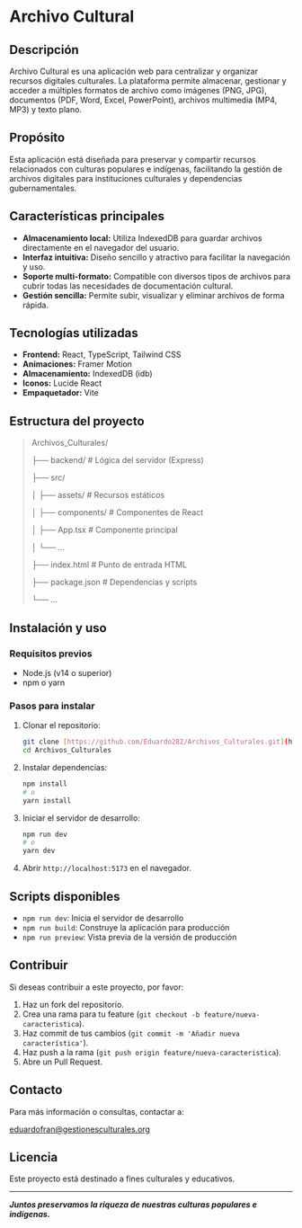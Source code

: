 # Archivo Cultural

## Descripción

Archivo Cultural es una aplicación web para centralizar y organizar recursos digitales culturales. La plataforma permite almacenar, gestionar y acceder a múltiples formatos de archivo como imágenes (PNG, JPG), documentos (PDF, Word, Excel, PowerPoint), archivos multimedia (MP4, MP3) y texto plano.

## Propósito

Esta aplicación está diseñada para preservar y compartir recursos relacionados con culturas populares e indígenas, facilitando la gestión de archivos digitales para instituciones culturales y dependencias gubernamentales.

## Características principales

* **Almacenamiento local:** Utiliza IndexedDB para guardar archivos directamente en el navegador del usuario.
* **Interfaz intuitiva:** Diseño sencillo y atractivo para facilitar la navegación y uso.
* **Soporte multi-formato:** Compatible con diversos tipos de archivos para cubrir todas las necesidades de documentación cultural.
* **Gestión sencilla:** Permite subir, visualizar y eliminar archivos de forma rápida.

## Tecnologías utilizadas

* **Frontend:** React, TypeScript, Tailwind CSS
* **Animaciones:** Framer Motion
* **Almacenamiento:** IndexedDB (idb)
* **Iconos:** Lucide React
* **Empaquetador:** Vite

## Estructura del proyecto


> Archivos_Culturales/
> 
> ├── backend/           # Lógica del servidor (Express)
> 
> ├── src/
> 
> │   ├── assets/        # Recursos estáticos
> 
> │   ├── components/    # Componentes de React
> 
> │   ├── App.tsx        # Componente principal
> 
> │   └── ...
> 
> ├── index.html         # Punto de entrada HTML
> 
> ├── package.json       # Dependencias y scripts
> 
> └── ...


## Instalación y uso

### Requisitos previos

* Node.js (v14 o superior)
* npm o yarn

### Pasos para instalar

1.  Clonar el repositorio:

    ```bash
    git clone [https://github.com/Eduardo282/Archivos_Culturales.git](https://github.com/Eduardo282/Archivos_Culturales.git)
    cd Archivos_Culturales
    ```

2.  Instalar dependencias:

    ```bash
    npm install
    # o
    yarn install
    ```

3.  Iniciar el servidor de desarrollo:

    ```bash
    npm run dev
    # o
    yarn dev
    ```

4.  Abrir `http://localhost:5173` en el navegador.

## Scripts disponibles

* `npm run dev`: Inicia el servidor de desarrollo
* `npm run build`: Construye la aplicación para producción
* `npm run preview`: Vista previa de la versión de producción

## Contribuir

Si deseas contribuir a este proyecto, por favor:

1.  Haz un fork del repositorio.
2.  Crea una rama para tu feature (`git checkout -b feature/nueva-caracteristica`).
3.  Haz commit de tus cambios (`git commit -m 'Añadir nueva característica'`).
4.  Haz push a la rama (`git push origin feature/nueva-caracteristica`).
5.  Abre un Pull Request.

## Contacto

Para más información o consultas, contactar a:

eduardofran@gestionesculturales.org

## Licencia

Este proyecto está destinado a fines culturales y educativos.

---

___Juntos preservamos la riqueza de nuestras culturas populares e indígenas.___

